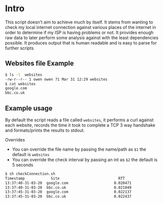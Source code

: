 # Intro
This script doesn't aim to achieve much by itself. It stems from wanting to check my local internet connection
against various places of the internet in order to determine if my ISP is having problems or not. It provides enough
raw data to later perform some analysis against with the least dependencies possible. It produces output that is
human readable and is easy to parse for further scripts

## Websites file Example
```bash
$ ls -l  websites
-rw-r--r-- 1 owen owen 71 Mar 31 12:29 websites
$ cat websites
google.com
bbc.co.uk
```

## Example usage
By default the script reads a file called `websites`, it performs a curl against each website, records the time
it took to complete a TCP 3 way handshake and formats/prints the results to stdout. 

Overrides
- You can override the file name by passing the name/path as `$1` the default is `websites`
- You can override the check interval by passing an int as `$2` the default is 5 seconds

```bash
$ sh checkConnection.sh
Timestamp            Site                           RTT
13:37:40-31-03-20  google.com                     0.020471
13:37:40-31-03-20  bbc.co.uk                      0.021049
13:37:45-31-03-20  google.com                     0.022137
13:37:45-31-03-20  bbc.co.uk                      0.022437
```

